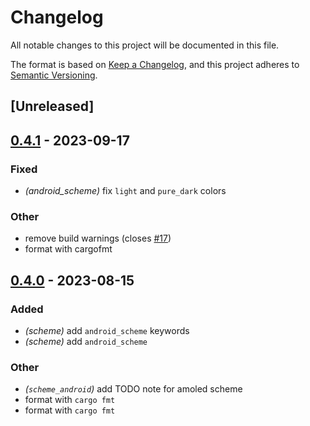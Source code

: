 # Changelog
All notable changes to this project will be documented in this file.

The format is based on [Keep a Changelog](https://keepachangelog.com/en/1.0.0/),
and this project adheres to [Semantic Versioning](https://semver.org/spec/v2.0.0.html).

## [Unreleased]

## [0.4.1](https://github.com/InioX/matugen/compare/ini-material-color-utilities-rs-v0.4.0...ini-material-color-utilities-rs-v0.4.1) - 2023-09-17

### Fixed
- *(android_scheme)* fix `light` and `pure_dark` colors

### Other
- remove build warnings (closes [#17](https://github.com/InioX/matugen/pull/17))
- format with cargofmt

## [0.4.0](https://github.com/InioX/matugen/compare/ini-material-color-utilities-rs-v0.3.0...ini-material-color-utilities-rs-v0.4.0) - 2023-08-15

### Added
- *(scheme)* add `android_scheme` keywords
- *(scheme)* add `android_scheme`

### Other
- *(`scheme_android`)* add TODO note for amoled scheme
- format with `cargo fmt`
- format with `cargo fmt`
